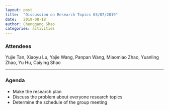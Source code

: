 ```yaml
---
layout: post
title:  "Discussion on Research Topics 03/07/2019"
date:   2019-08-18
author: Chenggang Shao
categories: activities
---
```



### Attendees

Yujie Tan, Xiaoyu Lu, Yajie Wang, Panpan Wang, Miaomiao Zhao, Yuanling Zhao, Yu Hu, Caiying Shao

---

### Agenda

- Make the research plan
- Discuss the problem about everyone research topics
- Determine the schedule of the group meeting
